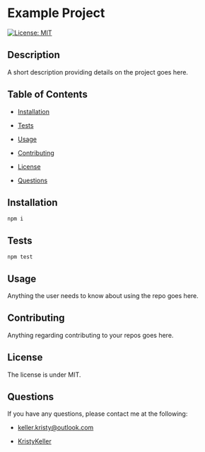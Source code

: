 # Example Project

[![License: MIT](https://img.shields.io/badge/License-MIT-yellow.svg)](https://opensource.org/licenses/MIT)

## Description

A short description providing details on the project goes here. 

## Table of Contents

* [Installation](#installation)

* [Tests](#Tests)

* [Usage](#usage)

* [Contributing](#contributing)

* [License](#licenseDescription)

* [Questions](#questions)

## Installation
    
    npm i

## Tests  

    npm test

## Usage

Anything the user needs to know about using the repo goes here.

## Contributing

Anything regarding contributing to your repos goes here.

## License

The license is under MIT.

## Questions

If you have any questions, please contact me at the following:

* <keller.kristy@outlook.com>

* [KristyKeller](https://github.com/KristyKeller)
